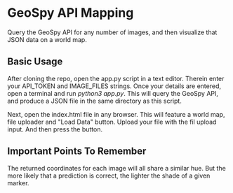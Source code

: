 # GeoSpy API Mapping
Query the GeoSpy API for any number of images, and then visualize that JSON data on a world map.

## Basic Usage
After cloning the repo, open the app.py script in a text editor. Therein enter your API_TOKEN and IMAGE_FILES strings. Once your details are entered, open a terminal and run *python3 app.py*. This will query the GeoSpy API, and produce a JSON file in the same directory as this script.

Next, open the index.html file in any browser. This will feature a world map, file uploader and "Load Data" button. Upload your file with the fil upload input. And then press the button.

## Important Points To Remember
The returned coordinates for each image will all share a similar hue. But the more likely that a prediction is correct, the lighter the shade of a given marker.
